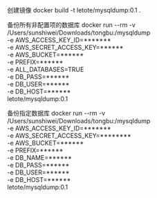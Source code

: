 创建镜像
docker build -t letote/mysqldump:0.1 .


备份所有非配置项的数据库
docker run --rm -v /Users/sunshiwei/Downloads/tongbu:/mysqldump \
-e AWS_ACCESS_KEY_ID=******* \
-e AWS_SECRET_ACCESS_KEY=****** \
-e AWS_BUCKET=****** \
-e PREFIX=****** \
-e ALL_DATABASES=TRUE \
-e DB_PASS=****** \
-e DB_USER=****** \
-e DB_HOST=****** \
letote/mysqldump:0.1



备份指定数据库
docker run --rm -v /Users/sunshiwei/Downloads/tongbu:/mysqldump \
-e AWS_ACCESS_KEY_ID=******* \
-e AWS_SECRET_ACCESS_KEY=******** \
-e AWS_BUCKET=****** \
-e PREFIX=****** \
-e DB_NAME=****** \
-e DB_PASS=****** \
-e DB_USER=****** \
-e DB_HOST=****** \
letote/mysqldump:0.1


